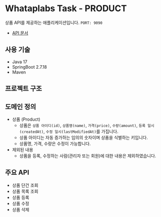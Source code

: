 # Whataplabs Task - PRODUCT
상품 API를 제공하는 애플리케이션입니다. ```PORT: 9090```
- [API 문서](http://localhost:9090/swagger-ui/index.html)

## 사용 기술
- Java 17
- SpringBoot 2.7.18
- Maven

## 프로젝트 구조

## 도메인 정의
- 상품 (Product)
  + 상품은 ```상품 아이디(id)```, ```상품명(name)```, ```가격(price)```, ```수량(amount)```, ```등록 일시(createdAt)```, ```수정 일시(lastModifiedAt)```를 가집니다.
  + 상품 아이디는 자동 증가하는 임의의 숫자이며 상품을 식별하는 키입니다.
  + 상품명, 가격, 수량은 수정이 가능합니다.
- 제외된 내용
  + 상품을 등록, 수정하는 사람(관리자 또는 회원)에 대한 내용은 제외하였습니다.

## 주요 API
- 상품 단건 조회
- 상품 목록 조회
- 상품 등록
- 상품 수정
- 상품 삭제